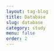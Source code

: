 ```yaml
---
layout: tag-blog
title: Database
slug: database
category: study
menu: false
order: 2
---
```

